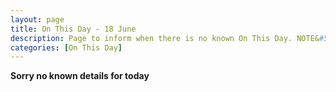 ```yaml
---
layout: page
title: On This Day - 18 June
description: Page to inform when there is no known On This Day. NOTE&#58; There may still be comments.
categories: [On This Day]
---
```


**Sorry no known details for today**

